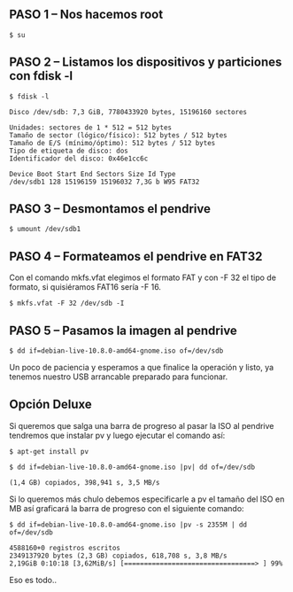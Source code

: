 ## PASO 1 – Nos hacemos root

```
$ su
```
## PASO 2 – Listamos los dispositivos y particiones con fdisk -l

```
$ fdisk -l
```
```
Disco /dev/sdb: 7,3 GiB, 7780433920 bytes, 15196160 sectores

Unidades: sectores de 1 * 512 = 512 bytes
Tamaño de sector (lógico/físico): 512 bytes / 512 bytes
Tamaño de E/S (mínimo/óptimo): 512 bytes / 512 bytes
Tipo de etiqueta de disco: dos
Identificador del disco: 0x46e1cc6c

Device Boot Start End Sectors Size Id Type
/dev/sdb1 128 15196159 15196032 7,3G b W95 FAT32
```
## PASO 3 – Desmontamos el pendrive
```
$ umount /dev/sdb1
```
## PASO 4 – Formateamos el pendrive en FAT32
Con el comando mkfs.vfat elegimos el formato FAT y con -F 32 el tipo de formato, si quisiéramos FAT16 sería -F 16.
```
$ mkfs.vfat -F 32 /dev/sdb -I
```
## PASO 5 – Pasamos la imagen al pendrive
```
$ dd if=debian-live-10.8.0-amd64-gnome.iso of=/dev/sdb
```
Un poco de paciencia y esperamos a que finalice la operación y listo, ya tenemos nuestro USB arrancable preparado para funcionar.

## Opción Deluxe
Si queremos que salga una barra de progreso al pasar la ISO al pendrive tendremos que instalar pv y luego ejecutar el comando así:
```
$ apt-get install pv
```
```
$ dd if=debian-live-10.8.0-amd64-gnome.iso |pv| dd of=/dev/sdb
```
```
(1,4 GB) copiados, 398,941 s, 3,5 MB/s
```
Si lo queremos más chulo debemos especificarle a pv el tamaño del ISO en MB así graficará la barra de progreso con el siguiente comando:

```
$ dd if=debian-live-10.8.0-amd64-gnome.iso |pv -s 2355M | dd of=/dev/sdb
```
```
4588160+0 registros escritos
2349137920 bytes (2,3 GB) copiados, 618,708 s, 3,8 MB/s
2,19GiB 0:10:18 [3,62MiB/s] [=================================> ] 99% 
```

Eso es todo..


